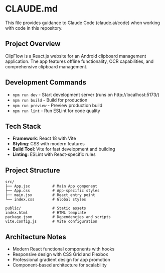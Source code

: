 # CLAUDE.md

This file provides guidance to Claude Code (claude.ai/code) when working with code in this repository.

## Project Overview

ClipFlow is a React.js website for an Android clipboard management application. The app features offline functionality, OCR capabilities, and comprehensive clipboard management.

## Development Commands

- `npm run dev` - Start development server (runs on http://localhost:5173/)
- `npm run build` - Build for production
- `npm run preview` - Preview production build
- `npm run lint` - Run ESLint for code quality

## Tech Stack

- **Framework**: React 18 with Vite
- **Styling**: CSS with modern features
- **Build Tool**: Vite for fast development and building
- **Linting**: ESLint with React-specific rules

## Project Structure

```
src/
├── App.jsx          # Main App component
├── App.css          # App-specific styles
├── main.jsx         # React entry point
└── index.css        # Global styles

public/              # Static assets
index.html           # HTML template
package.json         # Dependencies and scripts
vite.config.js       # Vite configuration
```

## Architecture Notes

- Modern React functional components with hooks
- Responsive design with CSS Grid and Flexbox
- Professional gradient design for app promotion
- Component-based architecture for scalability